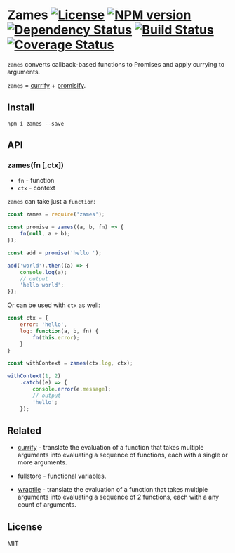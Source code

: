# Zames [![License][LicenseIMGURL]][LicenseURL] [![NPM version][NPMIMGURL]][NPMURL] [![Dependency Status][DependencyStatusIMGURL]][DependencyStatusURL] [![Build Status][BuildStatusIMGURL]][BuildStatusURL] [![Coverage Status][CoverageIMGURL]][CoverageURL]

`zames` converts callback-based functions to Promises and apply currying to arguments.

`zames` = [currify][currify] + [promisify][promisify].

## Install

`npm i zames --save`

## API

### zames(fn [,ctx])

- `fn` - function
- `ctx` - context

`zames` can take just a `function`:

```js
const zames = require('zames');

const promise = zames((a, b, fn) => {
    fn(null, a + b);
});

const add = promise('hello ');

add('world').then((a) => {
    console.log(a);
    // output
    'hello world';
});

```

Or can be used with `ctx` as well:

```js
const ctx = {
    error: 'hello',
    log: function(a, b, fn) {
        fn(this.error);
    }
}

const withContext = zames(ctx.log, ctx);

withContext(1, 2)
    .catch((e) => {
        console.error(e.message);
        // output
        'hello';
    });

```

## Related

- [currify](https://github.com/coderaiser/currify "currify") - translate the evaluation of a function that takes multiple arguments into evaluating a sequence of functions, each with a single or more arguments.

- [fullstore](https://github.com/coderaiser/fullstore "fullstore") - functional variables.

- [wraptile](https://github.com/coderaiser/wraptile "wraptile") - translate the evaluation of a function that takes multiple arguments into evaluating a sequence of 2 functions, each with a any count of arguments.

## License

MIT

[NPMIMGURL]:                https://img.shields.io/npm/v/zames.svg?style=flat
[BuildStatusIMGURL]:        https://img.shields.io/travis/coderaiser/zames/master.svg?style=flat
[DependencyStatusIMGURL]:   https://img.shields.io/david/coderaiser/zames.svg?style=flat
[LicenseIMGURL]:            https://img.shields.io/badge/license-MIT-317BF9.svg?style=flat
[NPMURL]:                   https://npmjs.org/package/zames "npm"
[BuildStatusURL]:           https://travis-ci.org/coderaiser/zames  "Build Status"
[DependencyStatusURL]:      https://david-dm.org/coderaiser/zames "Dependency Status"
[LicenseURL]:               https://tldrlegal.com/license/mit-license "MIT License"

[CoverageURL]:              https://coveralls.io/github/coderaiser/zames?branch=master
[CoverageIMGURL]:           https://coveralls.io/repos/coderaiser/zames/badge.svg?branch=master&service=github

[currify]:                 https://en.wikipedia.org/wiki/Currying "Currying"
[promisify]:                https://github.com/digitaldesignlabs/es6-promisify "Promisify"

